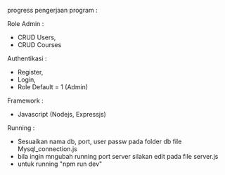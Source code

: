 progress pengerjaan program :

Role Admin :
- CRUD Users,
- CRUD Courses


Authentikasi :
- Register,
- Login,
- Role Default = 1 (Admin)

Framework : 

- Javascript (Nodejs, Expressjs)

Running :
- Sesuaikan nama db, port, user passw pada folder db file Mysql_connection.js
- bila ingin mngubah running port server silakan edit pada file server.js
- untuk running  "npm run dev"